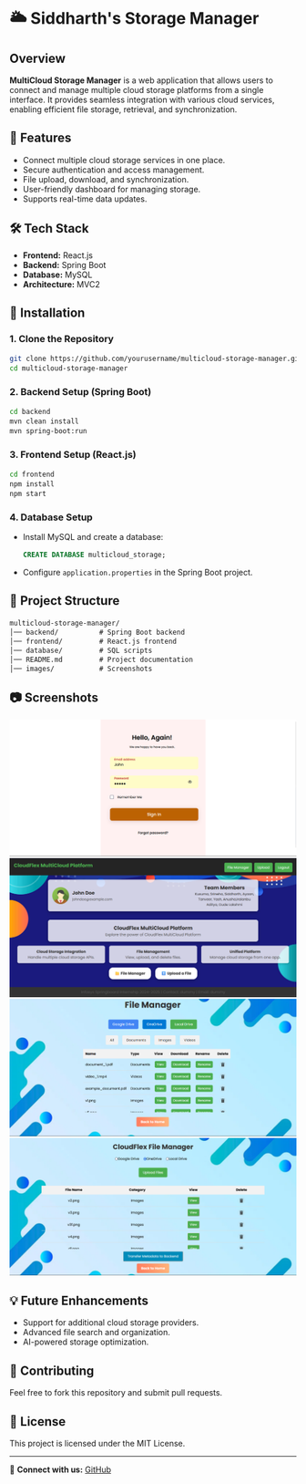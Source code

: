 # 🌥️ Siddharth's Storage Manager

## Overview
**MultiCloud Storage Manager** is a web application that allows users to connect and manage multiple cloud storage platforms from a single interface. It provides seamless integration with various cloud services, enabling efficient file storage, retrieval, and synchronization.

## 🚀 Features
- Connect multiple cloud storage services in one place.
- Secure authentication and access management.
- File upload, download, and synchronization.
- User-friendly dashboard for managing storage.
- Supports real-time data updates.

## 🛠️ Tech Stack
- **Frontend:** React.js  
- **Backend:** Spring Boot  
- **Database:** MySQL  
- **Architecture:** MVC2  

## 📌 Installation

### **1. Clone the Repository**
```sh
git clone https://github.com/yourusername/multicloud-storage-manager.git
cd multicloud-storage-manager
```

### **2. Backend Setup (Spring Boot)**
```sh
cd backend
mvn clean install
mvn spring-boot:run
```

### **3. Frontend Setup (React.js)**
```sh
cd frontend
npm install
npm start
```

### **4. Database Setup**
- Install MySQL and create a database:
  ```sql
  CREATE DATABASE multicloud_storage;
  ```
- Configure `application.properties` in the Spring Boot project.

## 📖 Project Structure
```
multicloud-storage-manager/
│── backend/          # Spring Boot backend
│── frontend/         # React.js frontend
│── database/         # SQL scripts
│── README.md         # Project documentation
│── images/           # Screenshots
```

## 📷 Screenshots
![Screenshot 1](1.png)
![Screenshot 2](2.png)
![Screenshot 3](3.png)
![Screenshot 4](4.png)

## 💡 Future Enhancements
- Support for additional cloud storage providers.
- Advanced file search and organization.
- AI-powered storage optimization.

## 🤝 Contributing
Feel free to fork this repository and submit pull requests.

## 📜 License
This project is licensed under the MIT License.

---

🔗 **Connect with us:** [GitHub](https://github.com/yourusername/multicloud-storage-manager)

